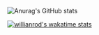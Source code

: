 ![Anurag's GitHub stats](https://github-readme-stats.vercel.app/api?username=Andrew-tesler&show_icons=true&theme=tokyonight)

[![willianrod's wakatime stats](https://github-readme-stats.vercel.app/api/wakatime?username=Andrew-tesler)](https://github.com/anuraghazra/github-readme-stats)


<!--
**Andrew-tesler/Andrew-tesler** is a ✨ _special_ ✨ repository because its `README.md` (this file) appears on your GitHub profile.

Here are some ideas to get you started:

- 🔭 I’m currently working on ...
- 🌱 I’m currently learning ...
- 👯 I’m looking to collaborate on ...
- 🤔 I’m looking for help with ...
- 💬 Ask me about ...
- 📫 How to reach me: ...
- 😄 Pronouns: ...
- ⚡ Fun fact: ...
-->
